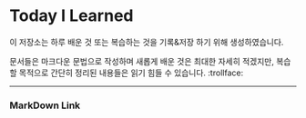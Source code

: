 # Today I Learned

이 저장소는 하루 배운 것 또는 복습하는 것을 기록&저장 하기 위해 생성하였습니다.

문서들은 마크다운 문법으로 작성하며 새롭게 배운 것은 최대한 자세히 적겠지만,
복습할 목적으로 간단히 정리된 내용들은 읽기 힘들 수 있습니다. :trollface:

---

### MarkDown Link

<!-- - [WebTech](./WebTech/README.md) -->